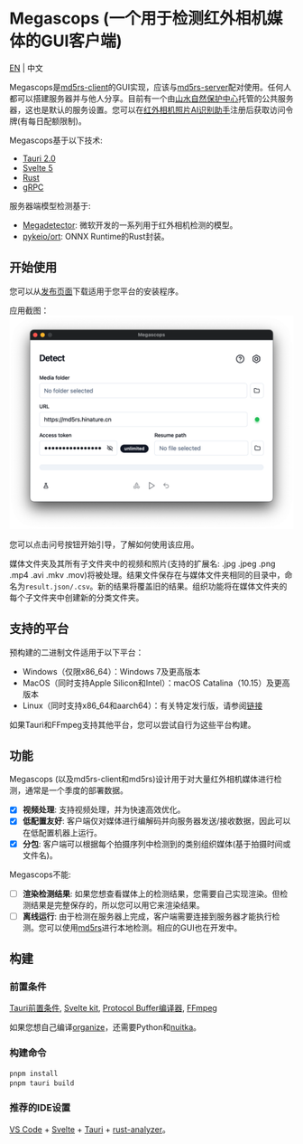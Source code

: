# Megascops (一个用于检测红外相机媒体的GUI客户端)

[EN](README.md) | 中文

Megascops是[md5rs-client](https://github.com/simulacraliasing/md5rs-client)的GUI实现，应该与[md5rs-server](https://github.com/simulacraliasing/md5rs-server)配对使用。任何人都可以搭建服务器并与他人分享。目前有一个由[山水自然保护中心](http://www.shanshui.org/)托管的公共服务器，这也是默认的服务设置。您可以在[红外相机照片AI识别助手](https://cameratraps.hinature.cn)注册后获取访问令牌(有每日配额限制)。

Megascops基于以下技术:
- [Tauri 2.0](https://tauri.app/)
- [Svelte 5](https://svelte.dev/)
- [Rust](https://www.rust-lang.org/)
- [gRPC](https://grpc.io/)

服务器端模型检测基于:
- [Megadetector](https://github.com/microsoft/CameraTraps/tree/main): 微软开发的一系列用于红外相机检测的模型。
- [pykeio/ort](https://github.com/pykeio/ort): ONNX Runtime的Rust封装。

## 开始使用
您可以从[发布页面](https://github.com/simulacraliasing/Megascops/releases)下载适用于您平台的安装程序。

应用截图：
![](https://github.com/simulacraliasing/Megascops/blob/main/static/Screenshot.png)

您可以点击问号按钮开始引导，了解如何使用该应用。

媒体文件夹及其所有子文件夹中的视频和照片(支持的扩展名: .jpg .jpeg .png .mp4 .avi .mkv .mov)将被处理。结果文件保存在与媒体文件夹相同的目录中，命名为`result.json/.csv`。新的结果将覆盖旧的结果。组织功能将在媒体文件夹的每个子文件夹中创建新的分类文件夹。

## 支持的平台
预构建的二进制文件适用于以下平台：
- Windows（仅限x86_64）：Windows 7及更高版本
- MacOS（同时支持Apple Silicon和Intel）：macOS Catalina（10.15）及更高版本
- Linux（同时支持x86_64和aarch64）：有关特定发行版，请参阅[链接](https://v2.tauri.app/start/prerequisites/#linux)

如果Tauri和FFmpeg支持其他平台，您可以尝试自行为这些平台构建。

## 功能
Megascops (以及md5rs-client和md5rs)设计用于对大量红外相机媒体进行检测，通常是一个季度的部署数据。

- [x] **视频处理**: 支持视频处理，并为快速高效优化。
- [x] **低配置友好**: 客户端仅对媒体进行编解码并向服务器发送/接收数据，因此可以在低配置机器上运行。
- [x] **分包**: 客户端可以根据每个拍摄序列中检测到的类别组织媒体(基于拍摄时间或文件名)。

Megascops不能:
- [ ] **渲染检测结果**: 如果您想查看媒体上的检测结果，您需要自己实现渲染。但检测结果是完整保存的，所以您可以用它来渲染结果。
- [ ] **离线运行**: 由于检测在服务器上完成，客户端需要连接到服务器才能执行检测。您可以使用[md5rs](https://github.com/simulacraliasing/md5rs)进行本地检测。相应的GUI也在开发中。

## 构建

### 前置条件

[Tauri前置条件](https://v2.tauri.app/start/prerequisites/), 
[Svelte kit](https://svelte.dev/docs/kit/introduction),
[Protocol Buffer编译器](https://grpc.io/docs/protoc-installation/),
[FFmpeg](https://ffmpeg.org/download.html)

如果您想自己编译[organize](https://github.com/simulacraliasing/organize/blob/main/main.py)，还需要Python和[nuitka](https://nuitka.net/user-documentation/user-manual.html)。

### 构建命令

```sh
pnpm install
pnpm tauri build
```

### 推荐的IDE设置

[VS Code](https://code.visualstudio.com/) + [Svelte](https://marketplace.visualstudio.com/items?itemName=svelte.svelte-vscode) + [Tauri](https://marketplace.visualstudio.com/items?itemName=tauri-apps.tauri-vscode) + [rust-analyzer](https://marketplace.visualstudio.com/items?itemName=rust-lang.rust-analyzer)。